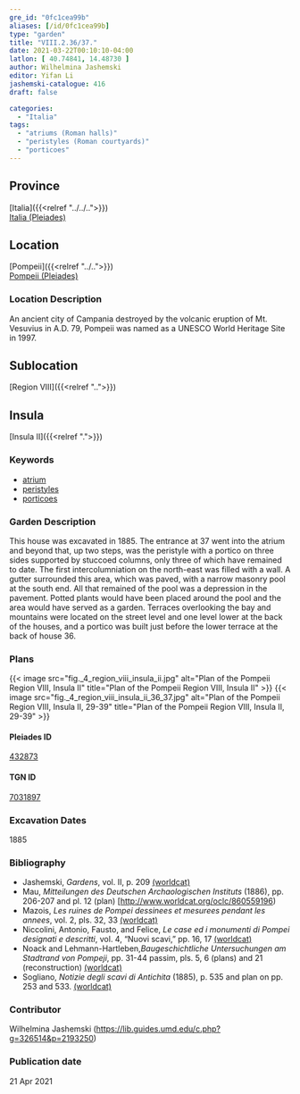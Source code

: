 ```yaml
---
gre_id: "0fc1cea99b"
aliases: [/id/0fc1cea99b]
type: "garden"
title: "VIII.2.36/37."
date: 2021-03-22T00:10:10-04:00
latlon: [ 40.74841, 14.48730 ]
author: Wilhelmina Jashemski
editor: Yifan Li
jashemski-catalogue: 416
draft: false

categories:
  - "Italia"
tags:
  - "atriums (Roman halls)"
  - "peristyles (Roman courtyards)"
  - "porticoes"
---
```


## Province
[Italia]({{<relref "../../..">}}) \
[Italia (Pleiades)](https://pleiades.stoa.org/places/1052)

## Location
[Pompeii]({{<relref "../..">}}) \
[Pompeii (Pleiades)](https://pleiades.stoa.org/places/433032)

### Location Description
An ancient city of Campania destroyed by the volcanic eruption of Mt. Vesuvius in A.D. 79, Pompeii was named as a UNESCO World Heritage Site in 1997.

## Sublocation
[Region VIII]({{<relref "..">}})

## Insula
[Insula II]({{<relref ".">}})

### Keywords
 - [atrium](http://vocab.getty.edu/page/aat/300004097)
 - [peristyles](http://vocab.getty.edu/page/aat/300080971)
 - [porticoes](http://vocab.getty.edu/page/aat/300004145)


### Garden Description
This house was excavated in 1885. The entrance at 37 went into the atrium and beyond that, up two steps, was the peristyle with a portico on three sides supported by stuccoed columns, only three of which have remained to date. The first intercolumniation on the north-east was filled with a wall. A gutter surrounded this area, which was paved, with a narrow masonry pool at the south end. All that remained of the pool was a depression in the pavement. Potted plants would have been placed around the pool and the area would have served as a garden. Terraces overlooking the bay and mountains were located on the street level and one level lower at the back of the houses, and a portico was built just before the lower terrace at the back of house 36.

### Plans
{{< image src="fig._4_region_viii_insula_ii.jpg" alt="Plan of the Pompeii Region VIII, Insula II" title="Plan of the Pompeii Region VIII, Insula II" >}}
{{< image src="fig._4_region_viii_insula_ii_36_37.jpg" alt="Plan of the Pompeii Region VIII, Insula II, 29-39" title="Plan of the Pompeii Region VIII, Insula II, 29-39" >}}

#### Pleiades ID
[432873](https://pleiades.stoa.org/places/538911200)

#### TGN ID
[7031897](http://vocab.getty.edu/page/tgn/2053030)


###  Excavation Dates
1885

### Bibliography
* Jashemski, *Gardens*, vol. II, p. 209 [(worldcat)](http://www.worldcat.org/oclc/1113367431)
* Mau, *Mitteilungen des Deutschen Archaologischen Instituts* (1886), pp. 206-207 and pl. 12 (plan) [http://www.worldcat.org/oclc/860559196)
* Mazois, *Les ruines de Pompei dessinees et mesurees pendant les annees*, vol. 2, pls. 32, 33 [(worldcat)](http://www.worldcat.org/oclc/1707639)
* Niccolini, Antonio, Fausto, and Felice, *Le case ed i monumenti di Pompei designati e descritti*, vol. 4, “Nuovi scavi,” pp. 16, 17 [(worldcat)](http://www.worldcat.org/oclc/906755593)
* Noack and Lehmann-Hartleben,*Baugeschichtliche Untersuchungen am Stadtrand von Pompeji*, pp. 31-44 passim, pls. 5, 6 (plans) and 21 (reconstruction) [(worldcat)](http://www.worldcat.org/oclc/486835478)
* Sogliano, *Notizie degli scavi di Antichita* (1885), p. 535 and plan on pp. 253 and 533. [(worldcat)](http://www.worldcat.org/oclc/46875519)


### Contributor
Wilhelmina Jashemski (https://lib.guides.umd.edu/c.php?g=326514&p=2193250)

### Publication date

21 Apr 2021
